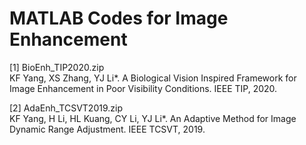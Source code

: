 # MATLAB Codes for Image Enhancement

[1] BioEnh_TIP2020.zip            
KF Yang, XS Zhang, YJ Li*. A Biological Vision Inspired Framework for Image Enhancement in Poor Visibility Conditions. IEEE TIP, 2020.

[2] AdaEnh_TCSVT2019.zip          
KF Yang, H Li, HL Kuang, CY Li, YJ Li*. An Adaptive Method for Image Dynamic Range Adjustment. IEEE TCSVT, 2019.
